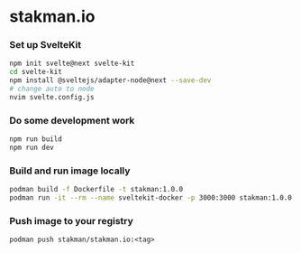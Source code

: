 stakman.io
=============

### Set up SvelteKit

```sh
npm init svelte@next svelte-kit
cd svelte-kit
npm install @sveltejs/adapter-node@next --save-dev
# change auto to node
nvim svelte.config.js
```

### Do some development work
```sh
npm run build
npm run dev
```

### Build and run image locally

```sh
podman build -f Dockerfile -t stakman:1.0.0
podman run -it --rm --name sveltekit-docker -p 3000:3000 stakman:1.0.0
```

### Push image to your registry

`podman push stakman/stakman.io:<tag>`

